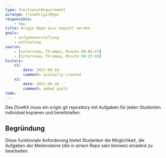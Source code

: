 ```yaml
---
type: functionalRequirement
acronym: cloneOriginRepo
responsible: 
    - hbu
title: Origin Repo muss kopiert werden
goals: 
    - aufgabenerstellung
    - entlastung
source:
    - [interview, fkrampe, Minute 00:09:47]
    - [interview, fkrampe, Minute 00:25:49]
history:
    v1:
        date: 2021-06-18
        comment: initially created
    v2:
        date: 2021-06-18
        comment: added goals
todo: 
---
```


Das DiveKit muss ein origin git repository mit Aufgaben für jeden Studenten individuel kopieren und bereitstellen.

## Begründung

Diese funktionale Anforderung bietet Studenten die Möglichkeit, die Aufgaben der
Meilensteine (die in einem Repo sein können) einzelnd zu bearbeiten.
